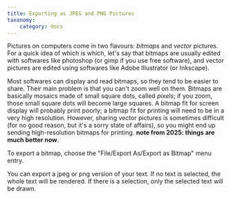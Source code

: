 ```yaml
---
title: Exporting as JPEG and PNG Pictures
taxonomy:
    category: docs
---
```


Pictures on computers come in two flavours: *bitmaps* and *vector* pictures. For a quick idea of which is which, let's say that bitmaps are usually edited with softwares like photoshop (or gimp if you use free software), and vector pictures are edited using softwares like Adobe Illustrator (or Inkscape). 

Most softwares can display and read bitmaps, so they tend to be easier to share. Their main problem is that you can't zoom well on them. Bitmaps are basically mosaics made of small square dots, called *pixels*; if you zoom, those small square dots will become large squares. A bitmap fit for screen display will probably print poorly; a bitmap fit for printing will need to be in a very high resolution. However, sharing vector pictures is sometimes difficult (for no good reason, but it's a sorry state of affairs), so you might end up sending high-resolution bitmaps for printing. **note from 2025: things are much better now**.


To export a bitmap, choose the "File/Export As/Export as Bitmap" menu entry.

You can export a jpeg or png version of your text. If no text is selected, the whole text will be rendered. If there is a selection, only the selected text will be drawn.

